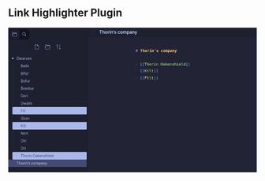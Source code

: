 ## Link Highlighter Plugin

![demo.gif](https://github.com/soctim/obsidian-link-highlighter/blob/dev/src/resources/screenshots/demo.gif)